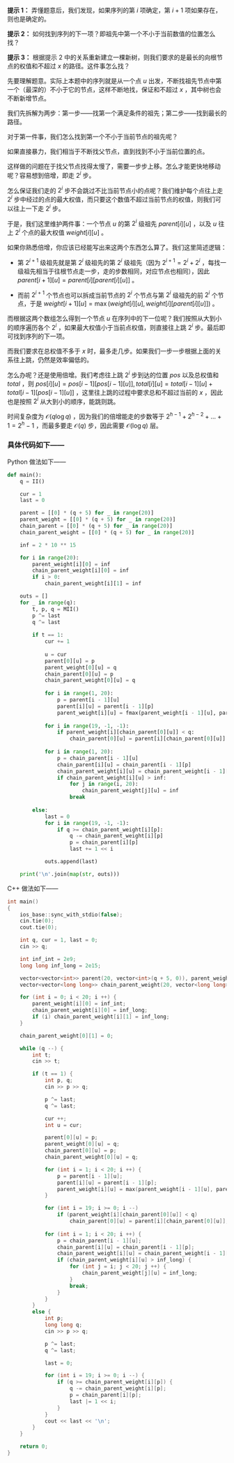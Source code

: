**提示 1：** 弄懂题意后，我们发现，如果序列的第 $i$ 项确定，第 $i+1$ 项如果存在，则也是确定的。

**提示 2：** 如何找到序列的下一项？即祖先中第一个不小于当前数值的位置怎么找？

**提示 3：** 根据提示 2 中的关系重新建立一棵新树，则我们要求的是最长的向根节点的权值和不超过 $x$ 的路径。这件事怎么找？

先要理解题意。实际上本题中的序列就是从一个点 $u$ 出发，不断找祖先节点中第一个（最深的）不小于它的节点，这样不断地找，保证和不超过 $x$ ，其中树也会不断新增节点。

我们先拆解为两步：第一步——找第一个满足条件的祖先；第二步——找到最长的路径。

对于第一件事，我们怎么找到第一个不小于当前节点的祖先呢？

如果直接暴力，我们相当于不断找父节点，直到找到不小于当前位置的点。

这样做的问题在于找父节点找得太慢了，需要一步步上移。怎么才能更快地移动呢？容易想到倍增，即走 $2^i$ 步。

怎么保证我们走的 $2^i$ 步不会跳过不比当前节点小的点呢？我们维护每个点往上走 $2^i$ 步中经过的点的最大权值，而只要这个数值不超过当前节点的权值，则我们可以往上一下走 $2^i$ 步。

于是，我们这里维护两件事：一个节点 $u$ 的第 $2^i$ 级祖先 $parent[i][u]$ ，以及 $u$ 往上 $2^i$ 个点的最大权值 $weight[i][u]$ 。

如果你熟悉倍增，你应该已经能写出来这两个东西怎么算了。我们这里简述逻辑：

- 第 $2^{i+1}$ 级祖先就是第 $2^i$ 级祖先的第 $2^i$ 级祖先（因为 $2^{i+1}=2^i+2^i$ ，每找一级祖先相当于往根节点走一步，走的步数相同，对应节点也相同），因此 $parent[i+1][u]=parent[i][parent[i][u]]$ 。

- 而前 $2^{i+1}$ 个节点也可以拆成当前节点的 $2^i$ 个节点与第 $2^i$ 级祖先的前 $2^i$ 个节点，于是 $weight[i+1][u]=\max(weight[i][u],weight[i][parent[i][u]])$ 。

而根据这两个数组怎么得到一个节点 $u$ 在序列中的下一位呢？我们按照从大到小的顺序遍历各个 $2^i$ ，如果最大权值小于当前点权值，则直接往上跳 $2^i$ 步。最后即可找到序列的下一项。

而我们要求在总权值不多于 $x$ 时，最多走几步。如果我们一步一步根据上面的关系往上跳，仍然是效率偏低的。

怎么办呢？还是使用倍增。我们考虑往上跳 $2^i$ 步到达的位置 $pos$ 以及总权值和 $total$ ，则 $pos[i][u]=pos[i-1][pos[i-1][u]], total[i][u]=total[i-1][u]+total[i-1][pos[i-1][u]]$ ，这里往上跳的过程中要求总和不超过当前的 $x$ ，因此也是按照 $2^i$ 从大到小的顺序，能跳则跳。

时间复杂度为 $\mathcal{O}(q\log q)$ ，因为我们的倍增能走的步数等于 $2^{h-1}+2^{h-2}+\dots+1=2^h-1$ ，而最多要走 $\mathcal{O}(q)$ 步，因此需要 $\mathcal{O}(\log q)$ 层。

### 具体代码如下——

Python 做法如下——

```Python []
def main():
    q = II()

    cur = 1
    last = 0

    parent = [[0] * (q + 5) for _ in range(20)]
    parent_weight = [[0] * (q + 5) for _ in range(20)]
    chain_parent = [[0] * (q + 5) for _ in range(20)]
    chain_parent_weight = [[0] * (q + 5) for _ in range(20)]

    inf = 2 * 10 ** 15

    for i in range(20):
        parent_weight[i][0] = inf
        chain_parent_weight[i][0] = inf
        if i > 0:
            chain_parent_weight[i][1] = inf

    outs = []
    for _ in range(q):
        t, p, q = MII()
        p ^= last
        q ^= last
        
        if t == 1:
            cur += 1
            
            u = cur
            parent[0][u] = p
            parent_weight[0][u] = q
            chain_parent[0][u] = p
            chain_parent_weight[0][u] = q
            
            for i in range(1, 20):
                p = parent[i - 1][u]
                parent[i][u] = parent[i - 1][p]
                parent_weight[i][u] = fmax(parent_weight[i - 1][u], parent_weight[i - 1][p])
            
            for i in range(19, -1, -1):
                if parent_weight[i][chain_parent[0][u]] < q:
                    chain_parent[0][u] = parent[i][chain_parent[0][u]]
            
            for i in range(1, 20):
                p = chain_parent[i - 1][u]
                chain_parent[i][u] = chain_parent[i - 1][p]
                chain_parent_weight[i][u] = chain_parent_weight[i - 1][u] + chain_parent_weight[i - 1][p]
                if chain_parent_weight[i][u] > inf:
                    for j in range(i, 20):
                        chain_parent_weight[j][u] = inf
                    break
            
        else:
            last = 0
            for i in range(19, -1, -1):
                if q >= chain_parent_weight[i][p]:
                    q -= chain_parent_weight[i][p]
                    p = chain_parent[i][p]
                    last += 1 << i

            outs.append(last)

    print('\n'.join(map(str, outs)))
```

C++ 做法如下——

```cpp []
int main()
{
    ios_base::sync_with_stdio(false);
    cin.tie(0);
    cout.tie(0);

    int q, cur = 1, last = 0;
    cin >> q;

    int inf_int = 2e9;
    long long inf_long = 2e15;

    vector<vector<int>> parent(20, vector<int>(q + 5, 0)), parent_weight(20, vector<int>(q + 5, 0)), chain_parent(20, vector<int>(q + 5, 0));
    vector<vector<long long>> chain_parent_weight(20, vector<long long>(q + 5, 0));

    for (int i = 0; i < 20; i ++) {
        parent_weight[i][0] = inf_int;
        chain_parent_weight[i][0] = inf_long;
        if (i) chain_parent_weight[i][1] = inf_long;
    }

    chain_parent_weight[0][1] = 0;

    while (q --) {
        int t;
        cin >> t;

        if (t == 1) {
            int p, q;
            cin >> p >> q;

            p ^= last;
            q ^= last;

            cur ++;
            int u = cur;

            parent[0][u] = p;
            parent_weight[0][u] = q;
            chain_parent[0][u] = p;
            chain_parent_weight[0][u] = q;

            for (int i = 1; i < 20; i ++) {
                p = parent[i - 1][u];
                parent[i][u] = parent[i - 1][p];
                parent_weight[i][u] = max(parent_weight[i - 1][u], parent_weight[i - 1][p]);
            }

            for (int i = 19; i >= 0; i --)
                if (parent_weight[i][chain_parent[0][u]] < q)
                    chain_parent[0][u] = parent[i][chain_parent[0][u]];
            
            for (int i = 1; i < 20; i ++) {
                p = chain_parent[i - 1][u];
                chain_parent[i][u] = chain_parent[i - 1][p];
                chain_parent_weight[i][u] = chain_parent_weight[i - 1][u] + chain_parent_weight[i - 1][p];
                if (chain_parent_weight[i][u] > inf_long) {
                    for (int j = i; j < 20; j ++) {
                        chain_parent_weight[j][u] = inf_long;
                    }
                    break;
                }
            }
        }
        else {
            int p;
            long long q;
            cin >> p >> q;

            p ^= last;
            q ^= last;

            last = 0;

            for (int i = 19; i >= 0; i --) {
                if (q >= chain_parent_weight[i][p]) {
                    q -= chain_parent_weight[i][p];
                    p = chain_parent[i][p];
                    last |= 1 << i;
                }
            }
            cout << last << '\n';
        }
    }

    return 0;
}
```